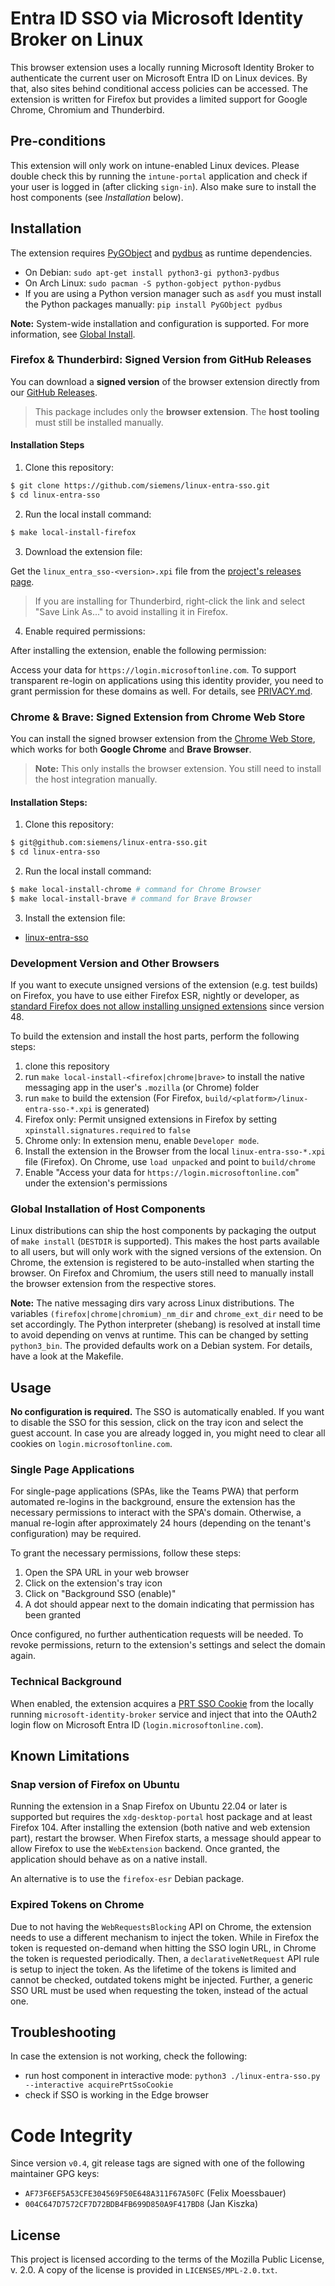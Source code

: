 <!--
SPDX-FileCopyrightText: Copyright 2024 Siemens AG
SPDX-License-Identifier: MPL-2.0
-->

# Entra ID SSO via Microsoft Identity Broker on Linux

This browser extension uses a locally running Microsoft Identity Broker to authenticate the current user on Microsoft Entra ID on Linux devices.
By that, also sites behind conditional access policies can be accessed.
The extension is written for Firefox but provides a limited support for Google Chrome, Chromium and Thunderbird.

## Pre-conditions

This extension will only work on intune-enabled Linux devices. Please double
check this by running the `intune-portal` application and check if your user
is logged in (after clicking `sign-in`).
Also make sure to install the host components (see *Installation* below).

## Installation

The extension requires [PyGObject](https://pygobject.gnome.org/) and [pydbus](https://github.com/LEW21/pydbus) as runtime dependencies.

- On Debian: `sudo apt-get install python3-gi python3-pydbus`
- On Arch Linux: `sudo pacman -S python-gobject python-pydbus`
- If you are using a Python version manager such as `asdf` you must install the Python packages manually: `pip install PyGObject pydbus`

**Note:** System-wide installation and configuration is supported. For more information, see [Global Install](docs/global_install.md).

### Firefox & Thunderbird: Signed Version from GitHub Releases

You can download a **signed version** of the browser extension directly from our [GitHub Releases](https://github.com/siemens/linux-entra-sso/releases).

> This package includes only the **browser extension**. The **host tooling** must still be installed manually.

#### Installation Steps

1. Clone this repository:

```bash
$ git clone https://github.com/siemens/linux-entra-sso.git
$ cd linux-entra-sso
```

2. Run the local install command:

```bash
$ make local-install-firefox
```

3. Download the extension file:

Get the `linux_entra_sso-<version>.xpi` file from the [project's releases page](https://github.com/siemens/linux-entra-sso/releases).

> If you are installing for Thunderbird, right-click the link and select "Save Link As..." to avoid installing it in Firefox.

4. Enable required permissions:

After installing the extension, enable the following permission:

Access your data for `https://login.microsoftonline.com`.
To support transparent re-login on applications using this identity provider, you need to grant permission for these domains as well.
For details, see [PRIVACY.md](PRIVACY.md).

### Chrome & Brave: Signed Extension from Chrome Web Store

You can install the signed browser extension from the [Chrome Web Store](https://chrome.google.com/webstore/detail/jlnfnnolkbjieggibinobhkjdfbpcohn), which works for both **Google Chrome** and **Brave Browser**.

> **Note:** This only installs the browser extension. You still need to install the host integration manually.

#### Installation Steps:

1. Clone this repository:

```bash
$ git@github.com:siemens/linux-entra-sso.git
$ cd linux-entra-sso
```

2. Run the local install command:

```bash
$ make local-install-chrome # command for Chrome Browser
$ make local-install-brave # command for Brave Browser
```

3. Install the extension file:

-  [linux-entra-sso](https://chromewebstore.google.com/detail/linux-entra-sso/jlnfnnolkbjieggibinobhkjdfbpcohn)

### Development Version and Other Browsers

If you want to execute unsigned versions of the extension (e.g. test builds) on Firefox, you have to use either Firefox ESR,
nightly or developer, as [standard Firefox does not allow installing unsigned extensions](https://support.mozilla.org/en-US/kb/add-on-signing-in-firefox#w_what-are-my-options-if-i-want-to-use-an-unsigned-add-on-advanced-users)
since version 48.

To build the extension and install the host parts, perform the following steps:

1. clone this repository
2. run `make local-install-<firefox|chrome|brave>` to install the native messaging app in the user's `.mozilla` (or Chrome) folder
3. run `make` to build the extension (For Firefox, `build/<platform>/linux-entra-sso-*.xpi` is generated)
4. Firefox only: Permit unsigned extensions in Firefox by setting `xpinstall.signatures.required` to `false`
4. Chrome only: In extension menu, enable `Developer mode`.
5. Install the extension in the Browser from the local `linux-entra-sso-*.xpi` file (Firefox). On Chrome, use `load unpacked` and point to `build/chrome`
6. Enable "Access your data for `https://login.microsoftonline.com`" under the extension's permissions

### Global Installation of Host Components

Linux distributions can ship the host components by packaging the output of `make install` (`DESTDIR` is supported).
This makes the host parts available to all users, but will only work with the signed versions of the extension.
On Chrome, the extension is registered to be auto-installed when starting the browser.
On Firefox and Chromium, the users still need to manually install the browser extension from the respective stores.

**Note:** The native messaging dirs vary across Linux distributions.
The variables `(firefox|chrome|chromium)_nm_dir` and `chrome_ext_dir` need to be set accordingly.
The Python interpreter (shebang) is resolved at install time to avoid depending on venvs at runtime.
This can be changed by setting `python3_bin`.
The provided defaults work on a Debian system.
For details, have a look at the Makefile.

## Usage

**No configuration is required.** The SSO is automatically enabled.
If you want to disable the SSO for this session, click on the tray icon and select the guest account.
In case you are already logged in, you might need to clear all cookies on `login.microsoftonline.com`.

### Single Page Applications

For single-page applications (SPAs, like the Teams PWA) that perform automated re-logins in the background,
ensure the extension has the necessary permissions to interact with the SPA's domain.
Otherwise, a manual re-login after approximately 24 hours (depending on the tenant's configuration) may be required.

To grant the necessary permissions, follow these steps:

1. Open the SPA URL in your web browser
2. Click on the extension's tray icon
3. Click on "Background SSO (enable)"
4. A dot should appear next to the domain indicating that permission has been granted

Once configured, no further authentication requests will be needed.
To revoke permissions, return to the extension's settings and select the domain again.

### Technical Background

When enabled, the extension acquires a [PRT SSO Cookie](https://learn.microsoft.com/en-us/openspecs/windows_protocols/ms-oapxbc/105e4d17-defd-4637-a520-173db2393a4b)
from the locally running `microsoft-identity-broker` service and inject that into the OAuth2 login flow on Microsoft Entra ID (`login.microsoftonline.com`).

## Known Limitations

### Snap version of Firefox on Ubuntu

Running the extension in a Snap Firefox on Ubuntu 22.04 or later is supported but requires the `xdg-desktop-portal` host package and at least Firefox 104.
After installing the extension (both native and web extension part), restart the browser.
When Firefox starts, a message should appear to allow Firefox to use the `WebExtension` backend.
Once granted, the application should behave as on a native install.

An alternative is to use the `firefox-esr` Debian package.

### Expired Tokens on Chrome

Due to not having the `WebRequestsBlocking` API on Chrome, the extension needs to use a different mechanism to inject the token.
While in Firefox the token is requested on-demand when hitting the SSO login URL, in Chrome the token is requested periodically.
Then, a `declarativeNetRequest` API rule is setup to inject the token. As the lifetime of the tokens is limited and cannot be checked,
outdated tokens might be injected. Further, a generic SSO URL must be used when requesting the token, instead of the actual one.

## Troubleshooting

In case the extension is not working, check the following:

- run host component in interactive mode: `python3 ./linux-entra-sso.py --interactive acquirePrtSsoCookie`
- check if SSO is working in the Edge browser

# Code Integrity

Since version `v0.4`, git release tags are signed with one of the following maintainer GPG keys:

- `AF73F6EF5A53CFE304569F50E648A311F67A50FC` (Felix Moessbauer)
- `004C647D7572CF7D72BDB4FB699D850A9F417BD8` (Jan Kiszka)

## License

This project is licensed according to the terms of the Mozilla Public
License, v. 2.0. A copy of the license is provided in `LICENSES/MPL-2.0.txt`.
